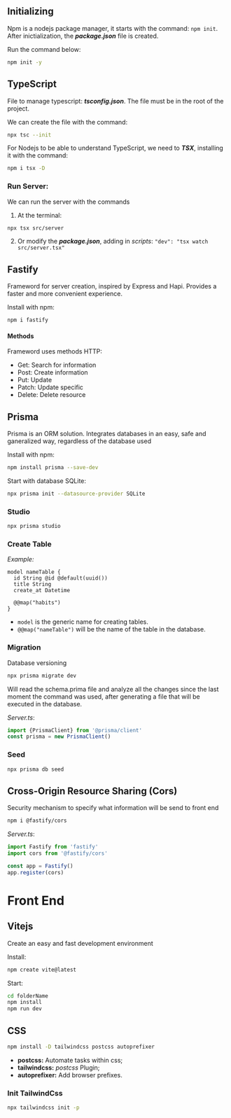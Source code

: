 ## Initializing

Npm is a nodejs package manager, it starts with the command: `npm init`. After inictialization, the **_package.json_** file is created.

Run the command below:
```sh
npm init -y
```

## TypeScript

File to manage typescript: **_tsconfig.json_**. The file must be in the root of the project.

We can create the file with the command:
```sh
npx tsc --init
```

For Nodejs to be able to understand TypeScript, we need to **_TSX_**, installing it with the command:
```sh
npm i tsx -D
```

### Run Server:
We can run the server with the commands
1. At the terminal:
```sh
npx tsx src/server
```
2. Or modify the **_package.json_**, adding in _scripts_: `"dev": "tsx watch src/server.tsx"`

## Fastify
Frameword for server creation, inspired by Express and Hapi. Provides a faster and more convenient experience.

Install with npm:
```sh
npm i fastify
```
#### Methods
Frameword uses methods HTTP:
- Get: Search for information
- Post: Create information
- Put: Update
- Patch: Update specific
- Delete: Delete resource

## Prisma
Prisma is an ORM solution. Integrates databases in an easy, safe and ganeralized way, regardless of the database used

Install with npm:
```sh
npm install prisma --save-dev
```

Start with database SQLite:
```sh
npx prisma init --datasource-provider SQLite
```

### Studio
```sh
npx prisma studio
```

### Create Table
_Example:_
```prisma
model nameTable {
  id String @id @default(uuid())
  title String
  create_at Datetime

  @@map("habits")
}
```
- `model` is the generic name for creating tables.
- `@@map("nameTable")` will be the name of the table in the database.


### Migration
Database versioning

```sh
npx prisma migrate dev
```
Will read the schema.prima file and analyze all the changes since the last moment the command was used, after generating a file that will be executed in the database.

_Server.ts_:
```ts
import {PrismaClient} from '@prisma/client'
const prisma = new PrismaClient()
```

### Seed
```sh
npx prisma db seed
```


## Cross-Origin Resource Sharing (Cors)
Security mechanism to specify what information will be send to front end
```sh
npm i @fastify/cors
```

_Server.ts_:
```ts
import Fastify from 'fastify'
import cors from '@fastify/cors'

const app = Fastify()
app.register(cors)
```
# Front End

## Vitejs
Create an easy and fast development environment

Install:
```sh
npm create vite@latest
```

Start:
```sh
cd folderName
npm install
npm run dev
```

## CSS
```sh
npm install -D tailwindcss postcss autoprefixer
```
- **postcss:** Automate tasks within css;
- **tailwindcss:** _postcss_ Plugin;
- **autoprefixer:** Add browser prefixes.

### Init TailwindCss
```sh
npx tailwindcss init -p
```
